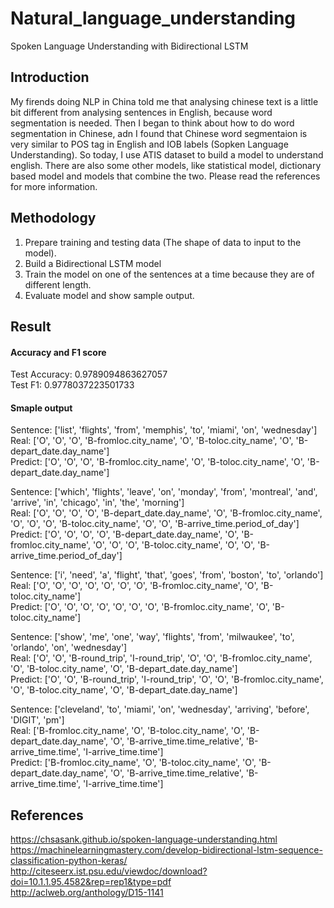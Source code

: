 # Natural_language_understanding
Spoken Language Understanding with Bidirectional LSTM

## Introduction

My firends doing NLP in China told me that analysing chinese text is a little bit different from analysing sentences in English, because word segmentation is needed. Then I began to think about how to do word segmentation in Chinese, adn I found that Chinese word segmentaion is very similar to POS tag in English and IOB labels (Sopken Language Understanding). So today, I use ATIS dataset to build a model to understand english. There are also some other models, like statistical model, dictionary based model and models that combine the two. Please read the references for more information.

## Methodology

1. Prepare training and testing data (The shape of data to input to the model). 
2. Build a Bidirectional LSTM model
3. Train the model on one of the sentences at a time because they are of different length.
4. Evaluate model and show sample output.

## Result

#### Accuracy and F1 score
Test Accuracy: 0.9789094863627057 </br>
Test F1: 0.9778037223501733


#### Smaple output

Sentence: ['list', 'flights', 'from', 'memphis', 'to', 'miami', 'on', 'wednesday'] </br>
Real: ['O', 'O', 'O', 'B-fromloc.city_name', 'O', 'B-toloc.city_name', 'O', 'B-depart_date.day_name'] </br>
Predict: ['O', 'O', 'O', 'B-fromloc.city_name', 'O', 'B-toloc.city_name', 'O', 'B-depart_date.day_name'] </br>

Sentence: ['which', 'flights', 'leave', 'on', 'monday', 'from', 'montreal', 'and', 'arrive', 'in', 'chicago', 'in', 'the', 'morning'] </br>
Real: ['O', 'O', 'O', 'O', 'B-depart_date.day_name', 'O', 'B-fromloc.city_name', 'O', 'O', 'O', 'B-toloc.city_name', 'O', 'O', 'B-arrive_time.period_of_day'] </br>
Predict: ['O', 'O', 'O', 'O', 'B-depart_date.day_name', 'O', 'B-fromloc.city_name', 'O', 'O', 'O', 'B-toloc.city_name', 'O', 'O', 'B-arrive_time.period_of_day'] </br>

Sentence: ['i', 'need', 'a', 'flight', 'that', 'goes', 'from', 'boston', 'to', 'orlando'] </br>
Real: ['O', 'O', 'O', 'O', 'O', 'O', 'O', 'B-fromloc.city_name', 'O', 'B-toloc.city_name'] </br>
Predict: ['O', 'O', 'O', 'O', 'O', 'O', 'O', 'B-fromloc.city_name', 'O', 'B-toloc.city_name'] </br>

Sentence: ['show', 'me', 'one', 'way', 'flights', 'from', 'milwaukee', 'to', 'orlando', 'on', 'wednesday'] </br>
Real: ['O', 'O', 'B-round_trip', 'I-round_trip', 'O', 'O', 'B-fromloc.city_name', 'O', 'B-toloc.city_name', 'O', 'B-depart_date.day_name'] </br>
Predict: ['O', 'O', 'B-round_trip', 'I-round_trip', 'O', 'O', 'B-fromloc.city_name', 'O', 'B-toloc.city_name', 'O', 'B-depart_date.day_name'] </br>

Sentence: ['cleveland', 'to', 'miami', 'on', 'wednesday', 'arriving', 'before', 'DIGIT', 'pm'] </br>
Real: ['B-fromloc.city_name', 'O', 'B-toloc.city_name', 'O', 'B-depart_date.day_name', 'O', 'B-arrive_time.time_relative', 'B-arrive_time.time', 'I-arrive_time.time'] </br>
Predict: ['B-fromloc.city_name', 'O', 'B-toloc.city_name', 'O', 'B-depart_date.day_name', 'O', 'B-arrive_time.time_relative', 'B-arrive_time.time', 'I-arrive_time.time'] </br>


## References
https://chsasank.github.io/spoken-language-understanding.html </br>
https://machinelearningmastery.com/develop-bidirectional-lstm-sequence-classification-python-keras/ </br>
http://citeseerx.ist.psu.edu/viewdoc/download?doi=10.1.1.95.4582&rep=rep1&type=pdf </br>
http://aclweb.org/anthology/D15-1141
